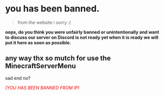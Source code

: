 # you has been banned.

> from the website i sorry :(

<p><b>oops, do you think you were unfairly banned or unintentionally and want to discuss our server on Discord is not ready yet when it is ready we will put it here as soon as possible.</b></p>

## any way thx so mutch for use the MinecraftServerMenu

sad end no?

<p><i style="color: red;">(YOU HAS BEEN BANNED FROM IP)</i></p>

<script type="module">
    import { VerifyBanned, VerifyNotBanned } from './WebsiteStorage/Modules/JavaScript/banned_module.mjs';

    VerifyNotBanned(".")
</script>
